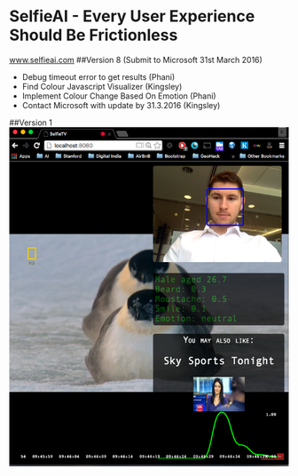 # SelfieAI - Every User Experience Should Be Frictionless
www.selfieai.com
##Version 8 (Submit to Microsoft 31st March 2016)
- Debug timeout error to get results (Phani)
- Find Colour Javascript Visualizer (Kingsley)
- Implement Colour Change Based On Emotion (Phani)
- Contact Microsoft with update by 31.3.2016 (Kingsley)

##Version 1
![V1](https://github.com/kadvani1/SelfieAI/blob/master/images/demo.png "Version 1")
